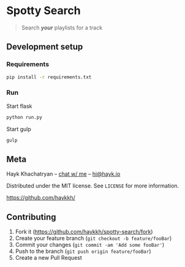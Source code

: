 # Spotty Search

> Search _**your**_ playlists for a track

## Development setup

### Requirements

```sh
pip install -r requirements.txt
```

### Run

Start flask

```sh
python run.py
```

Start gulp

```sh
gulp
```

## Meta

Hayk Khachatryan – [chat w/ me](https://chat.hayk.io) – hi@hayk.io

Distributed under the MIT license. See `LICENSE` for more information.

<https://github.com/haykkh/>

## Contributing

1.  Fork it (<https://github.com/haykkh/spotty-search/fork>)
2.  Create your feature branch (`git checkout -b feature/fooBar`)
3.  Commit your changes (`git commit -am 'Add some fooBar'`)
4.  Push to the branch (`git push origin feature/fooBar`)
5.  Create a new Pull Request
